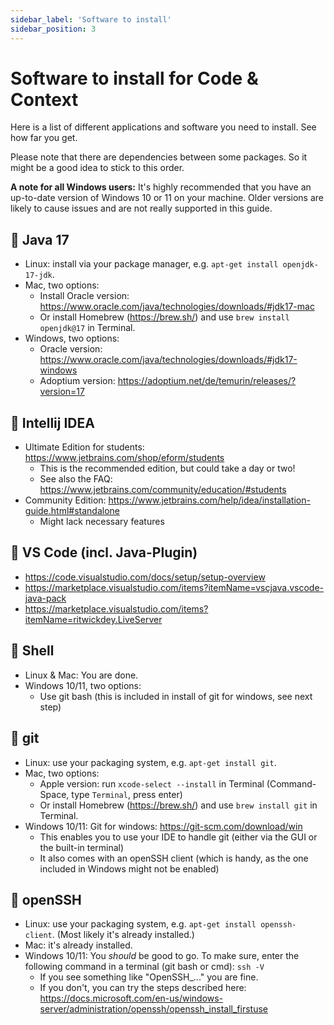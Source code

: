 ```yaml
---
sidebar_label: 'Software to install'
sidebar_position: 3
---
```


# Software to install for Code & Context

Here is a list of different applications and software you need to install.
See how far you get.

Please note that there are dependencies between some packages.
So it might be a good idea to stick to this order.

**A note for all Windows users:** It's highly recommended that you have an up-to-date version of Windows 10 or 11 on your machine. Older versions are likely to cause issues and are not really supported in this guide.


## 💾 Java 17

* Linux: install via your package manager, e.g. `apt-get install openjdk-17-jdk`.
* Mac, two options:
    * Install Oracle version: <https://www.oracle.com/java/technologies/downloads/#jdk17-mac>
    * Or install Homebrew (<https://brew.sh/>) and use `brew install openjdk@17` in Terminal.
* Windows, two options: 
    * Oracle version: <https://www.oracle.com/java/technologies/downloads/#jdk17-windows>
    * Adoptium version: <https://adoptium.net/de/temurin/releases/?version=17>
  

## 💾 Intellij IDEA

* Ultimate Edition for students: <https://www.jetbrains.com/shop/eform/students>  
    * This is the recommended edition, but could take a day or two! 
    * See also the FAQ: <https://www.jetbrains.com/community/education/#students>
* Community Edition: <https://www.jetbrains.com/help/idea/installation-guide.html#standalone>
    * Might lack necessary features


## 💾 VS Code (incl. Java-Plugin)

* <https://code.visualstudio.com/docs/setup/setup-overview>
* <https://marketplace.visualstudio.com/items?itemName=vscjava.vscode-java-pack>
* <https://marketplace.visualstudio.com/items?itemName=ritwickdey.LiveServer>


## 💾 Shell

* Linux & Mac: You are done.
* Windows 10/11, two options:
    * Use git bash (this is included in install of git for windows, see next step)


## 💾 git

* Linux: use your packaging system, e.g. `apt-get install git`.
* Mac, two options:
    * Apple version: run `xcode-select --install` in Terminal (Command-Space, type `Terminal`, press enter)
    * Or install Homebrew (<https://brew.sh/>) and use `brew install git` in Terminal.
* Windows 10/11: Git for windows: <https://git-scm.com/download/win>
    * This enables you to use your IDE to handle git (either via the GUI or the built-in terminal)
    * It also comes with an openSSH client (which is handy, as the one included in Windows might not be enabled)


## 💾 openSSH

  * Linux: use your packaging system, e.g. `apt-get install openssh-client`. (Most likely it's already installed.)
  * Mac: it's already installed.
  * Windows 10/11: You _should_ be good to go. To make sure, enter the following command in a terminal (git bash or cmd): `ssh -V` 
    * If you see something like "OpenSSH_..." you are fine.
    * If you don't, you can try the steps described here: <https://docs.microsoft.com/en-us/windows-server/administration/openssh/openssh_install_firstuse>